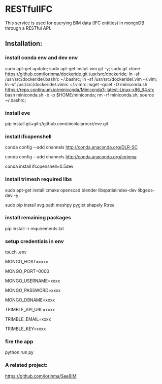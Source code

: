 # RESTfulIFC

This service is used for querying BIM data (IFC entities) in mongoDB through a RESTful API.

## Installation:
### install conda env and dev env
sudo apt-get update; sudo apt-get install vim git -y; sudo git clone https://github.com/lorinma/dockeride.git /usr/src/dockeride; ln -sf /usr/src/dockeride/.bashrc ~/.bashrc; ln -sf /usr/src/dockeride/.vim ~/.vim; ln -sf /usr/src/dockeride/.vimrc ~/.vimrc; wget –quiet -O miniconda.sh https://repo.continuum.io/miniconda/Miniconda3-latest-Linux-x86_64.sh; bash miniconda.sh -b -p $HOME/miniconda; rm -rf miniconda.sh; source ~/.bashrc;

### install eve
pip install git+git://github.com/nicolaiarocci/eve.git

### install ifcopenshell
conda config --add channels http://conda.anaconda.org/DLR-SC

conda config --add channels http://conda.anaconda.org/lorinma

conda install ifcopenshell=0.5dev

### install trimesh required libs
sudo apt-get install cmake openscad blender libspatialindex-dev libgeos-dev -y

sudo pip install svg.path meshpy pyglet shapely Rtree

### install remaining packages
pip install -r requirements.txt

### setup credentials in env
touch .env

MONGO_HOST=xxxx

MONGO_PORT=0000

MONGO_USERNAME=xxxx

MONGO_PASSWORD=xxxx

MONGO_DBNAME=xxxx

TRIMBLE_API_URL=xxxx

TRIMBLE_EMAIL=xxxx

TRIMBLE_KEY=xxxx

### fire the app
python run.py

### A related project:
https://github.com/lorinma/SeeBIM
